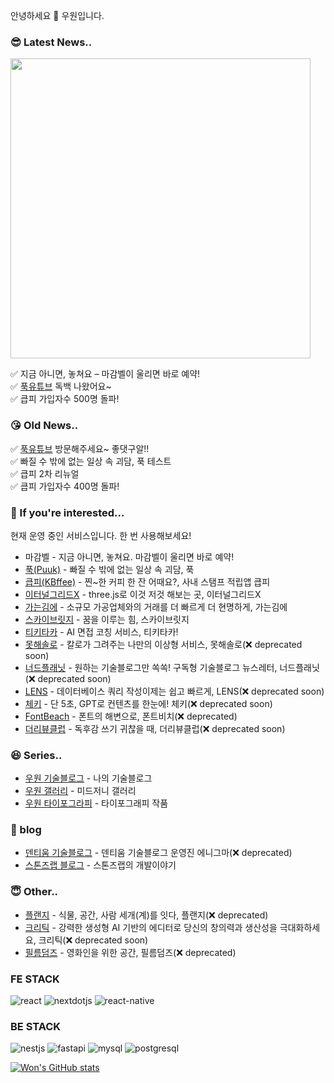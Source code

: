 안녕하세요 👏
우원입니다.

### 😎 Latest News..

<a href="https://www.puuk.in/story/purification" target="_blank">
<img src="https://www.puuk.in/og-images/noise.png" width="480"/>
</a>

✅ 지금 아니면, 놓쳐요 – 마감벨이 울리면 바로 예약!  
✅ [푹유튜브](https://www.youtube.com/channel/UCCojqjyqe_0sNP-oHt6f7Zg) 독백 나왔어요~  
✅ 큽피 가입자수 500명 돌파!

### 😘 Old News..
✅ [푹유튜브](https://www.youtube.com/channel/UCCojqjyqe_0sNP-oHt6f7Zg) 방문해주세요~ 좋댓구알!!  
✅ 빠질 수 밖에 없는 일상 속 괴담, 푹 테스트  
✅ 큽피 2차 리뉴얼  
✅ 큽피 가입자수 400명 돌파!

### 🥳 If you're interested...
현재 운영 중인 서비스입니다. 한 번 사용해보세요!

- 마감벨 - 지금 아니면, 놓쳐요. 마감벨이 울리면 바로 예약!
- [푹(Puuk)](https://puuk.in) - 빠질 수 밖에 없는 일상 속 괴담, 푹
- [큽피(KBffee)](https://github.com/thewoowon/KBffee) - 찐~한 커피 한 잔 어때요?, 사내 스탬프 적립앱 큽피
- [이터널그리드X](https://eternalgridx.com) - three.js로 이것 저것 해보는 곳, 이터널그리드X
- [가는김에](https://lululala.at) - 소규모 가공업체와의 거래를 더 빠르게 더 현명하게, 가는김에
- [스카이브릿지](https://skybrg.io) - 꿈을 이루는 힘, 스카이브릿지
- [티키타카](https://tikitaka.chat) - AI 면접 코칭 서비스, 티키타카!
- [못해솔로](https://mosol.life) - 칼로가 그려주는 나만의 이상형 서비스, 못해솔로(❌ deprecated soon)
- [너드플래닛](https://nerdplanet.app) - 원하는 기술블로그만 쏙쏙! 구독형 기술블로그 뉴스레터, 너드플래닛(❌ deprecated soon)
- [LENS](https://lensql.chat) - 데이터베이스 쿼리 작성이제는 쉽고 빠르게, LENS(❌ deprecated soon)
- [체키](https://checky.im) - 단 5초, GPT로 컨텐츠를 한눈에! 체키(❌ deprecated soon)
- [FontBeach](https://fontbeach.com) - 폰트의 해변으로, 폰트비치(❌ deprecated)
- [더리뷰클럽](https://thereview.club) - 독후감 쓰기 귀찮을 때, 더리뷰클럽(❌ deprecated soon)

### 😆 Series..
- [우원 기술블로그](https://thewoowon.com) - 나의 기술블로그
- [우원 갤러리](https://thewoowon.gallery) - 미드저니 갤러리
- [우원 타이포그라피](https://thewoowon.studio) - 타이포그래피 작품

### 🥸 blog
- [덴티움 기술블로그](https://dentium.tech) - 덴티움 기술블로그 운영진 에니그마(❌ deprecated)
- [스톤즈랩 블로그](https://stoneslab.blog) - 스톤즈랩의 개발이야기

### 😇 Other..
- [플랜지](https://planzy.im) - 식물, 공간, 사람 세개(계)를 잇다, 플랜지(❌ deprecated)
- [크리틱](https://kritic.news) - 강력한 생성형 AI 기반의 에디터로 당신의 창의력과 생산성을 극대화하세요, 크리틱(❌ deprecated soon)
- [필름덤즈](https://filmdoms.studio) - 영화인을 위한 공간, 필름덤즈(❌ deprecated)

<h3>FE STACK</h3>
<p>
  <img alt="react" src ="https://img.shields.io/badge/react-61DAFB.svg?&style=for-the-badge&logo=react&logoColor=white"/>
  <img alt="nextdotjs" src ="https://img.shields.io/badge/nextdotjs-000000.svg?&style=for-the-badge&logo=nextdotjs&logoColor=white"/>
  <img alt="react-native" src ="https://img.shields.io/badge/reactnative-0014AD.svg?&style=for-the-badge&logo=react&logoColor=white"/>
</p>
<h3>BE STACK</h3>
<p>
<img alt="nestjs" src ="https://img.shields.io/badge/nestjs-E0234E.svg?&style=for-the-badge&logo=nestjs&logoColor=white"/>
<img alt="fastapi" src ="https://img.shields.io/badge/fastapi-000000.svg?&style=for-the-badge&logo=fastapi&logoColor=white"/>
<img alt="mysql" src ="https://img.shields.io/badge/mysql-4479A1.svg?&style=for-the-badge&logo=mysql&logoColor=white"/>
<img alt="postgresql" src ="https://img.shields.io/badge/postgresql-4169E1.svg?&style=for-the-badge&logo=postgresql&logoColor=white"/>
</p>

[![Won's GitHub stats](https://github-readme-stats.vercel.app/api?username=thewoowon)](https://github.com/anuraghazra/github-readme-stats)


